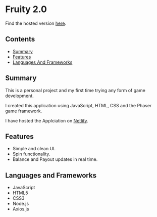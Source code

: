 # Fruity 2.0

Find the hosted version [here](https://fruity2.netlify.app/).

## Contents

- [Summary](#summary)
- [Features](#features)
- [Languages And Frameworks](#languages-and-frameworks)

## Summary

This is a personal project and my first time trying any form of game development.

I created this application using JavaScript, HTML, CSS and the Phaser game framework.

I have hosted the Applciation on [Netlify](https://netlify.com/).

## Features

- Simple and clean UI.
- Spin functionality.
- Balance and Payout updates in real time.

## Languages and Frameworks

- JavaScript
- HTML5
- CSS3
- Node.js
- Axios.js
